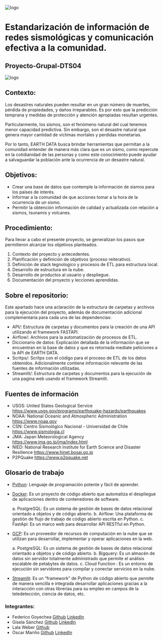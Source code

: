 ![logo](https://github.com/oscarmarinoa/Sistema-de-alertas-sismicas---Proyecto-Grupal-DTS04/blob/main/Imagenes/Logo.jpg)

# Estandarización de información de redes sismológicas y comunicación efectiva a la comunidad.

## Proyecto-Grupal-DTS04

![logo](https://github.com/oscarmarinoa/Sistema-de-alertas-sismicas---Proyecto-Grupal-DTS04/blob/main/Imagenes/carl-campbell-D4PJKYGH2qY-unsplash.jpg)

## Contexto:

Los desastres naturales pueden resultar en un gran número de muertes, pérdida de propiedades, y daños irreparables. Es por esto que la predicción temprana y medidas de protección y atención apropiadas resultan urgentes.

Particularmente, los sismos, son el fenómeno natural del cual tenemos menor capacidad predictiva. Sin embargo, son el desastre natural que genera mayor cantidad de victimas mortales y perdidas monetarias.

Por lo tanto, EARTH DATA busca brindar herramientas que permitan a la comunidad entender de manera más clara que es un sismo, como repercute en la cotidianidad de las personas y como este conocimiento puede ayudar a salvaguardar la población ante la ocurrencia de un desastre natural.

## Objetivos:

* Crear una base de datos que contemple la información de sismos para los países de interés.
* Informar a la comunidad de que acciones tomar a la hora de la ocurrencia de un sismo.
* Permitir la obtención información de calidad y actualizada con relación a sismos, tsunamis y volcanes.

## Procedimiento:
Para llevar a cabo el presente proyecto, se generalizan los pasos que permitieron alcanzar los objetivos planteados.
1. Contexto del proyecto y antecedentes.
2. Planificación y definición de objetivos (proceso reiterativo).
3. Definición de stack tegnologico y procesos de ETL para estructura local.
4. Desarrollo de estructura en la nube.
5. Desarrollo de productos al usuario y despliegue.
6. Documentación del proyecto y lecciones aprendidas.

## Sobre el repositorio:

Este apartado hace una aclaración de la estructura de carpetas y archivos para la ejecución del proyecto, además de documentación adicional complementaria para cada una de las dependencias:

* API/: Estructura de carpetas y documentos para la creación de una API utilizando el framework FASTAPI.
* Airflow/: Archivos para la automatización de procesos de ETL.
* Diccionario de datos: Explicación detallada de la información que se encuentran en la base de datos y que es retornada mediate peticiones a la API de EARTH DATA.
* Scritps/: Scritps con el código para el proceso de ETL de los datos obtenidos. Adicionalmente contiene información relevante de las fuentes de información utilizadas.
* Streamlit/: Estructura de carpetas y documentos para la ejecución de una pagina web usando el framework Streamlit.

## Fuentes de información
 
* USGS: United States Geological Service https://www.usgs.gov/programs/earthquake-hazards/earthquakes
* NOAA: National Oceanic and Atmospheric Administration https://www.noaa.gov
* CSN: Centro Sismológico Nacional - Universidad de Chile https://www.sismologia.cl
* JMA: Japan Meteorological Agency https://www.jma.go.jp/jma/index.html
* NIED: National Research Institute for Earth Science and Disaster Resilience https://www.hinet.bosai.go.jp
* P2PQuake https://www.p2pquake.net

## Glosario de trabajo
* [Python](https://www.python.org): Lenguaje de programación potente y fácil de aprender.

* [Docker](https://www.docker.com/products/docker-desktop/): Es un proyecto de código abierto que automatiza el despliegue de aplicaciones dentro de contenedores de software.
    
    a. PostgreSQL: Es un sistema de gestión de bases de datos relacional orientado a objetos y de código abierto.
    b. Airflow: Una plataforma de gestión de flujo de trabajo de código abierto escrita en Python.
    c. FastApi: Es un marco web para desarrollar API RESTful en Python.

* [GCP](https://console.cloud.google.com): Es un proveedor de recursos de computación en la nube que se utilizan para desarrollar, implementar y operar aplicaciones en la web.

    a. PostgreSQL: Es un sistema de gestión de bases de datos relacional orientado a objetos y de código abierto.
    b. Bigquery: Es un almacén de datos sin servidor totalmente administrado que permite el análisis escalable de petabytes de datos.
    c. Cloud Function : Es un entorno de ejecución sin servidores para compilar y conectar servicios en la nube.
    
* [Streamlit](https://streamlit.io): Es un “framework” de Python de código abierto que permite de manera sencilla e integrada desarrollar aplicaciones gracias a la interacción con otras librerías para su empleo en campos de la teledetección, ciencia de datos, etc.


### Integrantes: 
* Federico Goyechea [Github](https://github.com/Workitaws) [LinkedIn](https://www.linkedin.com/in/federico-goyechea-65361b24a/)
* Gisela Sánchez [Github](https://github.com/sgisela945) [LinkedIn](https://www.linkedin.com/in/gisela-s%C3%A1nchez-272b9017a)
* Lala Weber [Github](https://github.com/LalaYupii)
* Oscar Mariño [Github](https://github.com/oscarmarinoa) [LinkedIn](https://www.linkedin.com/in/oscar-mariño-arias-774098112/)
